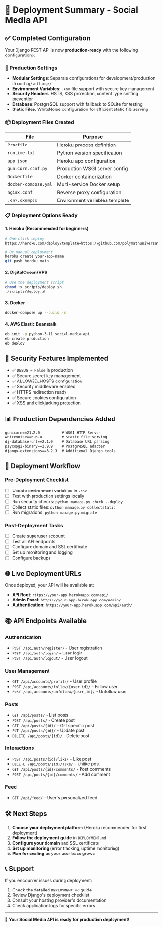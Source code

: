 # 🚀 Deployment Summary - Social Media API

## ✅ Completed Configuration

Your Django REST API is now **production-ready** with the following configurations:

### 🔧 Production Settings
- **Modular Settings**: Separate configurations for development/production in `config/settings/`
- **Environment Variables**: `.env` file support with secure key management
- **Security Headers**: HSTS, XSS protection, content type sniffing prevention
- **Database**: PostgreSQL support with fallback to SQLite for testing
- **Static Files**: WhiteNoise configuration for efficient static file serving

### 📦 Deployment Files Created
| File | Purpose |
|------|---------|
| `Procfile` | Heroku process definition |
| `runtime.txt` | Python version specification |
| `app.json` | Heroku app configuration |
| `gunicorn.conf.py` | Production WSGI server config |
| `Dockerfile` | Docker containerization |
| `docker-compose.yml` | Multi-service Docker setup |
| `nginx.conf` | Reverse proxy configuration |
| `.env.example` | Environment variables template |

### 📋 Deployment Options Ready

#### 1. **Heroku** (Recommended for beginners)
```bash
# One-click deploy
https://heroku.com/deploy?template=https://github.com/polymathuniversata/Alx_DjangoLearnLab

# Or manual deployment
heroku create your-app-name
git push heroku main
```

#### 2. **DigitalOcean/VPS**
```bash
# Use the deployment script
chmod +x scripts/deploy.sh
./scripts/deploy.sh
```

#### 3. **Docker**
```bash
docker-compose up --build -d
```

#### 4. **AWS Elastic Beanstalk**
```bash
eb init -p python-3.11 social-media-api
eb create production
eb deploy
```

## 🔐 Security Features Implemented

- ✅ `DEBUG = False` in production
- ✅ Secure secret key management
- ✅ ALLOWED_HOSTS configuration
- ✅ Security middleware enabled
- ✅ HTTPS redirection ready
- ✅ Secure cookies configuration
- ✅ XSS and clickjacking protection

## 📊 Production Dependencies Added

```txt
gunicorn==21.2.0          # WSGI HTTP Server
whitenoise==6.6.0         # Static file serving
dj-database-url==2.1.0    # Database URL parsing
psycopg2-binary==2.9.9    # PostgreSQL adapter
django-extensions==3.2.3  # Additional Django tools
```

## 🔄 Deployment Workflow

### Pre-Deployment Checklist
- [ ] Update environment variables in `.env`
- [ ] Test with production settings locally
- [ ] Run security checks: `python manage.py check --deploy`
- [ ] Collect static files: `python manage.py collectstatic`
- [ ] Run migrations: `python manage.py migrate`

### Post-Deployment Tasks
- [ ] Create superuser account
- [ ] Test all API endpoints
- [ ] Configure domain and SSL certificate
- [ ] Set up monitoring and logging
- [ ] Configure backups

## 🌐 Live Deployment URLs

Once deployed, your API will be available at:

- **API Root**: `https://your-app.herokuapp.com/api/`
- **Admin Panel**: `https://your-app.herokuapp.com/admin/`
- **Authentication**: `https://your-app.herokuapp.com/api/auth/`

## 📚 API Endpoints Available

### Authentication
- `POST /api/auth/register/` - User registration
- `POST /api/auth/login/` - User login
- `POST /api/auth/logout/` - User logout

### User Management  
- `GET /api/accounts/profile/` - User profile
- `POST /api/accounts/follow/{user_id}/` - Follow user
- `POST /api/accounts/unfollow/{user_id}/` - Unfollow user

### Posts
- `GET /api/posts/` - List posts
- `POST /api/posts/` - Create post
- `GET /api/posts/{id}/` - Get specific post
- `PUT /api/posts/{id}/` - Update post
- `DELETE /api/posts/{id}/` - Delete post

### Interactions
- `POST /api/posts/{id}/like/` - Like post
- `DELETE /api/posts/{id}/like/` - Unlike post
- `GET /api/posts/{id}/comments/` - Post comments
- `POST /api/posts/{id}/comments/` - Add comment

### Feed
- `GET /api/feed/` - User's personalized feed

## 🛠️ Next Steps

1. **Choose your deployment platform** (Heroku recommended for first deployment)
2. **Follow the deployment guide** in `DEPLOYMENT.md`
3. **Configure your domain** and SSL certificate
4. **Set up monitoring** (error tracking, uptime monitoring)
5. **Plan for scaling** as your user base grows

## 📞 Support

If you encounter issues during deployment:
1. Check the detailed `DEPLOYMENT.md` guide
2. Review Django's deployment checklist
3. Consult your hosting provider's documentation
4. Check application logs for specific errors

---

**🎉 Your Social Media API is ready for production deployment!**